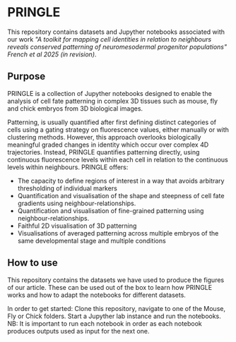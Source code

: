 # PRINGLE

This repository contains datasets and Jupyther notebooks associated with our work *"A toolkit for mapping cell identities in relation to neighbours reveals conserved patterning of neuromesodermal progenitor populations" French et al 2025 (in revision)*.

## Purpose

PRINGLE is a collection of Jupyther notebooks designed to enable the analysis of cell fate patterning in complex 3D tissues such as mouse, fly and chick embryos from 3D biological images. 

Patterning, is usually quantified after first defining distinct categories of cells using a gating strategy on fluorescence values, either manually or with clustering methods. However, this approach overlooks biologically meaningful graded changes in identity which occur over complex 4D trajectories. Instead, PRINGLE quantifies patterning directly, using continuous fluorescence levels within each cell in relation to the continuous levels within neighbours. PRINGLE offers:

  * The capacity to define regions of interest in a way that avoids arbitrary thresholding of individual markers
  * Quantification and visualisation of the shape and steepness of cell fate gradients using neighbour-relationships.
  * Quantification and visualisation of fine-grained patterning using neighbour-relationships.
  * Faithful 2D visualisation of 3D patterning 
  * Visualisations of averaged patterning across multiple embryos of the same developmental stage and multiple conditions


## How to use

This repository contains the datasets we have used to produce the figures of our article. These can be used out of the box to learn how PRINGLE works and how to adapt the notebooks for different datasets.

In order to get started: Clone this repository, navigate to one of the Mouse, Fly or Chick folders. Start a Jupyther lab instance and run the notebooks. NB: It is important to run each notebook in order as each notebook produces outputs used as input for the next one.




